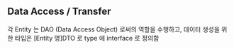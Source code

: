 ## Data Access / Transfer

각 Entity 는 DAO (Data Access Object) 로써의 역할을 수행하고, 데이터 생성을 위한 타입은 [Entity 명]DTO 로 type 에 interface 로 정의함
